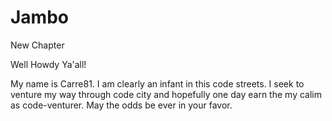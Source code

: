 # Jambo
New Chapter 

Well Howdy Ya'all!

My name is Carre81.  I am clearly an infant in this code streets.  I seek to venture my way through code city and hopefully one day earn the my calim as code-venturer.  May the odds be ever in your favor.  
